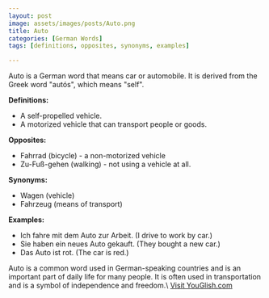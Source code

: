 ```yaml
---
layout: post
image: assets/images/posts/Auto.png
title: Auto
categories: [German Words]
tags: [definitions, opposites, synonyms, examples]

---
```


Auto is a German word that means car or automobile. It is derived from the Greek word "autós", which means "self".

**Definitions:**

- A self-propelled vehicle.
- A motorized vehicle that can transport people or goods.

**Opposites:**

- Fahrrad (bicycle) - a non-motorized vehicle
- Zu-Fuß-gehen (walking) - not using a vehicle at all.

**Synonyms:**

- Wagen (vehicle)
- Fahrzeug (means of transport)

**Examples:**

- Ich fahre mit dem Auto zur Arbeit. (I drive to work by car.)
- Sie haben ein neues Auto gekauft. (They bought a new car.)
- Das Auto ist rot. (The car is red.)

Auto is a common word used in German-speaking countries and is an important part of daily life for many people. It is often used in transportation and is a symbol of independence and freedom.\ <a id="yg-widget-0" class="youglish-widget" data-query="Auto" data-lang="german" data-components="8412" data-auto-start="0" data-bkg-color="theme_light" data-title="How%20to%20pronounce%20Auto%20in%20German"  rel="nofollow" href="https://youglish.com">Visit YouGlish.com</a><script async src="https://youglish.com/public/emb/widget.js" charset="utf-8"></script>